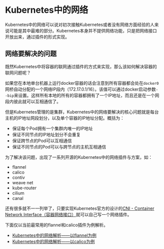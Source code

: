 # Kubernetes中的网络

Kubernetes中的网络可以说对初次接触Kubernetes或者没有网络方面经验的人来说可能是其中最难的部分。Kubernetes本身并不提供网络功能，只是把网络接口开放出来，通过插件的形式实现。

## 网络要解决的问题

既然Kubernetes中将容器的联网通过插件的方式来实现，那么该如何解决容器的联网问题呢？

如果您在本地单台机器上运行docker容器的话会注意到所有容器都会处在`docker0`网桥自动分配的一个网络IP段内（172.17.0.1/16）。该值可以通过docker启动参数`--bip`来设置。这样所有本地的所有的容器都拥有了一个IP地址，而且还是在一个网段内彼此就可以互相通信了。

但是Kubernetes管理的是集群，Kubernetes中的网络要解决的核心问题就是每台主机的IP地址网段划分，以及单个容器的IP地址分配。概括为：

* 保证每个Pod拥有一个集群内唯一的IP地址
* 保证不同节点的IP地址划分不会重复
* 保证跨节点的Pod可以互相通信
* 保证不同节点的Pod可以与跨节点的主机互相通信

为了解决该问题，出现了一系列开源的Kubernetes中的网络插件与方案，如：

* flannel
* calico
* contiv
* weave net
* kube-router
* cilium
* canal

还有很多就不一一列举了，只要实现Kubernetes官方的设计的[CNI - Container Network Interface（容器网络接口）](../index/open-interfaces/cni.md)就可以自己写一个网络插件。

下面仅以当前最常用的flannel和calico插件为例解析。

* [Kubernetes中的网络解析——以flannel为例](flannel.md)
* [Kubernetes中的网络解析——以calico为例](calico.md)

